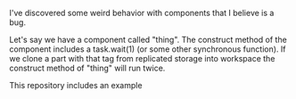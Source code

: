 I've discovered some weird behavior with components that I believe is a bug. 

Let's say we have a component called "thing".
The construct method of the component includes a task.wait(1) (or some other synchronous function).
If we clone a part with that tag from replicated storage into workspace the construct method of "thing" will run twice.

This repository includes an example
